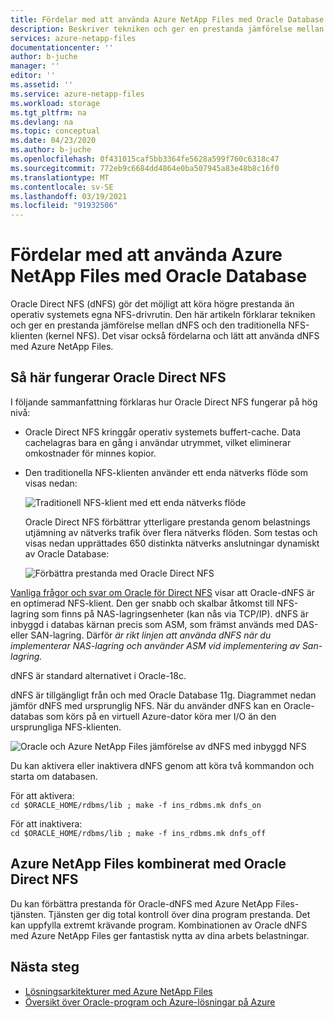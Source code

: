 ```yaml
---
title: Fördelar med att använda Azure NetApp Files med Oracle Database | Microsoft Docs
description: Beskriver tekniken och ger en prestanda jämförelse mellan Oracle Direct NFS (dNFS) och den traditionella NFS-klienten. Visar fördelarna med att använda dNFS med Azure NetApp Files.
services: azure-netapp-files
documentationcenter: ''
author: b-juche
manager: ''
editor: ''
ms.assetid: ''
ms.service: azure-netapp-files
ms.workload: storage
ms.tgt_pltfrm: na
ms.devlang: na
ms.topic: conceptual
ms.date: 04/23/2020
ms.author: b-juche
ms.openlocfilehash: 0f431015caf5bb3364fe5628a599f760c6318c47
ms.sourcegitcommit: 772eb9c6684dd4864e0ba507945a83e48b8c16f0
ms.translationtype: MT
ms.contentlocale: sv-SE
ms.lasthandoff: 03/19/2021
ms.locfileid: "91932506"
---
```

# <a name="benefits-of-using-azure-netapp-files-with-oracle-database"></a>Fördelar med att använda Azure NetApp Files med Oracle Database

Oracle Direct NFS (dNFS) gör det möjligt att köra högre prestanda än operativ systemets egna NFS-drivrutin. Den här artikeln förklarar tekniken och ger en prestanda jämförelse mellan dNFS och den traditionella NFS-klienten (kernel NFS). Det visar också fördelarna och lätt att använda dNFS med Azure NetApp Files.  

## <a name="how-oracle-direct-nfs-works"></a>Så här fungerar Oracle Direct NFS

I följande sammanfattning förklaras hur Oracle Direct NFS fungerar på hög nivå:

* Oracle Direct NFS kringgår operativ systemets buffert-cache. Data cachelagras bara en gång i användar utrymmet, vilket eliminerar omkostnader för minnes kopior.  

* Den traditionella NFS-klienten använder ett enda nätverks flöde som visas nedan:    

    ![Traditionell NFS-klient med ett enda nätverks flöde](../media/azure-netapp-files/solutions-traditional-nfs-client-using-single-network-flow.png)

    Oracle Direct NFS förbättrar ytterligare prestanda genom belastnings utjämning av nätverks trafik över flera nätverks flöden. Som testas och visas nedan upprättades 650 distinkta nätverks anslutningar dynamiskt av Oracle Database:  

    ![Förbättra prestanda med Oracle Direct NFS](../media/azure-netapp-files/solutions-oracle-direct-nfs-performance-load-balancing.png)

[Vanliga frågor och svar om Oracle för Direct NFS](http://www.orafaq.com/wiki/Direct_NFS) visar att Oracle-dNFS är en optimerad NFS-klient. Den ger snabb och skalbar åtkomst till NFS-lagring som finns på NAS-lagringsenheter (kan nås via TCP/IP). dNFS är inbyggd i databas kärnan precis som ASM, som främst används med DAS-eller SAN-lagring. Därför *är rikt linjen att använda dNFS när du implementerar NAS-lagring och använder ASM vid implementering av San-lagring.*

dNFS är standard alternativet i Oracle-18c.

dNFS är tillgängligt från och med Oracle Database 11g. Diagrammet nedan jämför dNFS med ursprunglig NFS. När du använder dNFS kan en Oracle-databas som körs på en virtuell Azure-dator köra mer I/O än den ursprungliga NFS-klienten.

![Oracle och Azure NetApp Files jämförelse av dNFS med inbyggd NFS](../media/azure-netapp-files/solutions-oracle-azure-netapp-files-comparing-dnfs-native-nfs.png)

Du kan aktivera eller inaktivera dNFS genom att köra två kommandon och starta om databasen.

För att aktivera:  
`cd $ORACLE_HOME/rdbms/lib ; make -f ins_rdbms.mk dnfs_on`

För att inaktivera:  
`cd $ORACLE_HOME/rdbms/lib ; make -f ins_rdbms.mk dnfs_off`

## <a name="azure-netapp-files-combined-with-oracle-direct-nfs"></a>Azure NetApp Files kombinerat med Oracle Direct NFS

Du kan förbättra prestanda för Oracle-dNFS med Azure NetApp Files-tjänsten. Tjänsten ger dig total kontroll över dina program prestanda. Det kan uppfylla extremt krävande program. Kombinationen av Oracle dNFS med Azure NetApp Files ger fantastisk nytta av dina arbets belastningar.

## <a name="next-steps"></a>Nästa steg

- [Lösningsarkitekturer med Azure NetApp Files](azure-netapp-files-solution-architectures.md)
- [Översikt över Oracle-program och Azure-lösningar på Azure](../virtual-machines/workloads/oracle/oracle-overview.md)